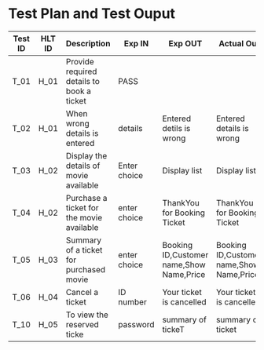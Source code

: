# Test Plan and Test Ouput

| **Test ID** | **HLT ID** | **Description**                                              | **Exp IN** | **Exp OUT** | **Actual Out** |**PASS/FAIL**  |    
|-------------|-----|--------------------------------------------------------------|------------|-------------|----------------|------------------|
|  T_01|H_01| Provide required details to book a ticket| PASS |
|  T_02|H_01| When wrong details is entered| details|  Entered detils is wrong | Entered details is wrong | PASS |
|  T_03|H_02|Display the  details of movie available|  Enter choice | Display list | Display list | PASS |
|  T_04|H_02| Purchase a ticket for the movie available | enter choice | ThankYou for Booking Ticket | ThankYou for Booking Ticket| PASS |
|  T_05|H_03|  Summary of a ticket for purchased movie| enter choice | Booking ID,Customer name,Show Name,Price | Booking ID,Customer name,Show Name,Price| PASS |
|  T_06|H_04| Cancel a ticket   |ID number|  Your ticket is cancelled | Your ticket is cancelled | PASS |
|  T_10|H_05|To view the reserved ticke |password| summary of tickeT|summary of ticket | PASS |


